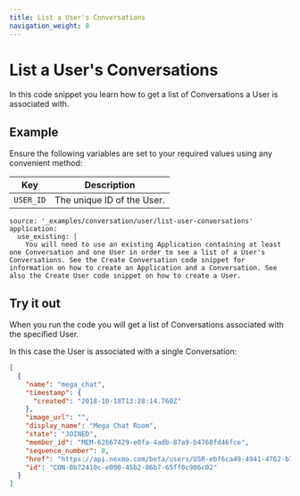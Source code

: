 ```yaml
---
title: List a User's Conversations
navigation_weight: 8
---
```


# List a User's Conversations

In this code snippet you learn how to get a list of Conversations a User is associated with.

## Example

Ensure the following variables are set to your required values using any convenient method:

Key | Description
-- | --
`USER_ID` | The unique ID of the User.

```code_snippets
source: '_examples/conversation/user/list-user-conversations'
application:
  use_existing: |
    You will need to use an existing Application containing at least one Conversation and one User in order to see a list of a User's Conversations. See the Create Conversation code snippet for information on how to create an Application and a Conversation. See also the Create User code snippet on how to create a User.
```

## Try it out

When you run the code you will get a list of Conversations associated with the specified User.

In this case the User is associated with a single Conversation:

``` json
[
  {
    "name": "mega_chat",
    "timestamp": {
      "created": "2018-10-18T13:28:14.760Z"
    },
    "image_url": "",
    "display_name": "Mega Chat Room",
    "state": "JOINED",
    "member_id": "MEM-62667429-e0fa-4adb-87a9-b4768fd46fce",
    "sequence_number": 8,
    "href": "https://api.nexmo.com/beta/users/USR-ebf6ca49-4941-4762-b7a6-c30cb0c06179/conversations/CON-0b72410c-e090-45b2-86b7-65ff0c986c02",
    "id": "CON-0b72410c-e090-45b2-86b7-65ff0c986c02"
  }
]
```